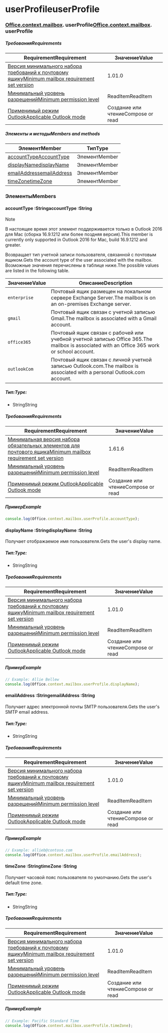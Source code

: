
# <a name="userprofile"></a><span data-ttu-id="c4dab-101">userProfile</span><span class="sxs-lookup"><span data-stu-id="c4dab-101">userProfile</span></span>

### <span data-ttu-id="c4dab-p101">[Office](Office.md)[.context](Office.context.md)[.mailbox](Office.context.mailbox.md). userProfile</span><span class="sxs-lookup"><span data-stu-id="c4dab-p101">[Office](Office.md)[.context](Office.context.md)[.mailbox](Office.context.mailbox.md). userProfile</span></span>

##### <a name="requirements"></a><span data-ttu-id="c4dab-104">Требования</span><span class="sxs-lookup"><span data-stu-id="c4dab-104">Requirements</span></span>

|<span data-ttu-id="c4dab-105">Requirement</span><span class="sxs-lookup"><span data-stu-id="c4dab-105">Requirement</span></span>| <span data-ttu-id="c4dab-106">Значение</span><span class="sxs-lookup"><span data-stu-id="c4dab-106">Value</span></span>|
|---|---|
|[<span data-ttu-id="c4dab-107">Версия минимального набора требований к почтовому ящику</span><span class="sxs-lookup"><span data-stu-id="c4dab-107">Minimum mailbox requirement set version</span></span>](/office/dev/add-ins/reference/requirement-sets/outlook-api-requirement-sets)| <span data-ttu-id="c4dab-108">1.0</span><span class="sxs-lookup"><span data-stu-id="c4dab-108">1.0</span></span>|
|[<span data-ttu-id="c4dab-109">Минимальный уровень разрешений</span><span class="sxs-lookup"><span data-stu-id="c4dab-109">Minimum permission level</span></span>](https://docs.microsoft.com/outlook/add-ins/understanding-outlook-add-in-permissions)| <span data-ttu-id="c4dab-110">ReadItem</span><span class="sxs-lookup"><span data-stu-id="c4dab-110">ReadItem</span></span>|
|[<span data-ttu-id="c4dab-111">Применимый режим Outlook</span><span class="sxs-lookup"><span data-stu-id="c4dab-111">Applicable Outlook mode</span></span>](https://docs.microsoft.com/outlook/add-ins/#extension-points)| <span data-ttu-id="c4dab-112">Создание или чтение</span><span class="sxs-lookup"><span data-stu-id="c4dab-112">Compose or read</span></span>|

##### <a name="members-and-methods"></a><span data-ttu-id="c4dab-113">Элементы и методы</span><span class="sxs-lookup"><span data-stu-id="c4dab-113">Members and methods</span></span>

| <span data-ttu-id="c4dab-114">Элемент</span><span class="sxs-lookup"><span data-stu-id="c4dab-114">Member</span></span> | <span data-ttu-id="c4dab-115">Тип</span><span class="sxs-lookup"><span data-stu-id="c4dab-115">Type</span></span> |
|--------|------|
| [<span data-ttu-id="c4dab-116">accountType</span><span class="sxs-lookup"><span data-stu-id="c4dab-116">AccountType</span></span>](#accounttype-string) | <span data-ttu-id="c4dab-117">Элемент</span><span class="sxs-lookup"><span data-stu-id="c4dab-117">Member</span></span> |
| [<span data-ttu-id="c4dab-118">displayName</span><span class="sxs-lookup"><span data-stu-id="c4dab-118">displayName</span></span>](#displayname-string) | <span data-ttu-id="c4dab-119">Элемент</span><span class="sxs-lookup"><span data-stu-id="c4dab-119">Member</span></span> |
| [<span data-ttu-id="c4dab-120">emailAddress</span><span class="sxs-lookup"><span data-stu-id="c4dab-120">emailAddress</span></span>](#emailaddress-string) | <span data-ttu-id="c4dab-121">Элемент</span><span class="sxs-lookup"><span data-stu-id="c4dab-121">Member</span></span> |
| [<span data-ttu-id="c4dab-122">timeZone</span><span class="sxs-lookup"><span data-stu-id="c4dab-122">timeZone</span></span>](#timezone-string) | <span data-ttu-id="c4dab-123">Элемент</span><span class="sxs-lookup"><span data-stu-id="c4dab-123">Member</span></span> |

### <a name="members"></a><span data-ttu-id="c4dab-124">Элементы</span><span class="sxs-lookup"><span data-stu-id="c4dab-124">Members</span></span>

####  <a name="accounttype-string"></a><span data-ttu-id="c4dab-125">accountType :String</span><span class="sxs-lookup"><span data-stu-id="c4dab-125">accountType :String</span></span>

> [!NOTE]
> <span data-ttu-id="c4dab-126">В настоящее время этот элемент поддерживается только в Outlook 2016 для Mac (сборка 16.9.1212 или более поздняя версия).</span><span class="sxs-lookup"><span data-stu-id="c4dab-126">This member is currently only supported in Outlook 2016 for Mac, build 16.9.1212 and greater.</span></span>

<span data-ttu-id="c4dab-127">Возвращает тип учетной записи пользователя, связанной с почтовым ящиком.</span><span class="sxs-lookup"><span data-stu-id="c4dab-127">Gets the account type of the user associated with the mailbox.</span></span> <span data-ttu-id="c4dab-128">Возможные значения перечислены в таблице ниже.</span><span class="sxs-lookup"><span data-stu-id="c4dab-128">The possible values are listed in the following table.</span></span>

| <span data-ttu-id="c4dab-129">Значение</span><span class="sxs-lookup"><span data-stu-id="c4dab-129">Value</span></span> | <span data-ttu-id="c4dab-130">Описание</span><span class="sxs-lookup"><span data-stu-id="c4dab-130">Description</span></span> |
|-------|-------------|
| `enterprise` | <span data-ttu-id="c4dab-131">Почтовый ящик размещен на локальном сервере Exchange Server.</span><span class="sxs-lookup"><span data-stu-id="c4dab-131">The mailbox is on an on-premises Exchange server.</span></span> |
| `gmail` | <span data-ttu-id="c4dab-132">Почтовый ящик связан с учетной записью Gmail.</span><span class="sxs-lookup"><span data-stu-id="c4dab-132">The mailbox is associated with a Gmail account.</span></span> |
| `office365` | <span data-ttu-id="c4dab-133">Почтовый ящик связан с рабочей или учебной учетной записью Office 365.</span><span class="sxs-lookup"><span data-stu-id="c4dab-133">The mailbox is associated with an Office 365 work or school account.</span></span> |
| `outlookCom` | <span data-ttu-id="c4dab-134">Почтовый ящик связан с личной учетной записью Outlook.com.</span><span class="sxs-lookup"><span data-stu-id="c4dab-134">The mailbox is associated with a personal Outlook.com account.</span></span> |

##### <a name="type"></a><span data-ttu-id="c4dab-135">Тип:</span><span class="sxs-lookup"><span data-stu-id="c4dab-135">Type:</span></span>

*   <span data-ttu-id="c4dab-136">String</span><span class="sxs-lookup"><span data-stu-id="c4dab-136">String</span></span>

##### <a name="requirements"></a><span data-ttu-id="c4dab-137">Требования</span><span class="sxs-lookup"><span data-stu-id="c4dab-137">Requirements</span></span>

|<span data-ttu-id="c4dab-138">Requirement</span><span class="sxs-lookup"><span data-stu-id="c4dab-138">Requirement</span></span>| <span data-ttu-id="c4dab-139">Значение</span><span class="sxs-lookup"><span data-stu-id="c4dab-139">Value</span></span>|
|---|---|
|[<span data-ttu-id="c4dab-140">Минимальная версия набора обязательных элементов для почтового ящика</span><span class="sxs-lookup"><span data-stu-id="c4dab-140">Minimum mailbox requirement set version</span></span>](/office/dev/add-ins/reference/requirement-sets/outlook-api-requirement-sets)| <span data-ttu-id="c4dab-141">1.6</span><span class="sxs-lookup"><span data-stu-id="c4dab-141">1.6</span></span> |
|[<span data-ttu-id="c4dab-142">Минимальный уровень разрешений</span><span class="sxs-lookup"><span data-stu-id="c4dab-142">Minimum permission level</span></span>](https://docs.microsoft.com/outlook/add-ins/understanding-outlook-add-in-permissions)| <span data-ttu-id="c4dab-143">ReadItem</span><span class="sxs-lookup"><span data-stu-id="c4dab-143">ReadItem</span></span>|
|[<span data-ttu-id="c4dab-144">Применимый режим Outlook</span><span class="sxs-lookup"><span data-stu-id="c4dab-144">Applicable Outlook mode</span></span>](https://docs.microsoft.com/outlook/add-ins/#extension-points)| <span data-ttu-id="c4dab-145">Создание или чтение</span><span class="sxs-lookup"><span data-stu-id="c4dab-145">Compose or read</span></span>|

##### <a name="example"></a><span data-ttu-id="c4dab-146">Пример</span><span class="sxs-lookup"><span data-stu-id="c4dab-146">Example</span></span>

```js
console.log(Office.context.mailbox.userProfile.accountType);
```

####  <a name="displayname-string"></a><span data-ttu-id="c4dab-147">displayName :String</span><span class="sxs-lookup"><span data-stu-id="c4dab-147">displayName :String</span></span>

<span data-ttu-id="c4dab-148">Получает отображаемое имя пользователя.</span><span class="sxs-lookup"><span data-stu-id="c4dab-148">Gets the user's display name.</span></span>

##### <a name="type"></a><span data-ttu-id="c4dab-149">Тип:</span><span class="sxs-lookup"><span data-stu-id="c4dab-149">Type:</span></span>

*   <span data-ttu-id="c4dab-150">String</span><span class="sxs-lookup"><span data-stu-id="c4dab-150">String</span></span>

##### <a name="requirements"></a><span data-ttu-id="c4dab-151">Требования</span><span class="sxs-lookup"><span data-stu-id="c4dab-151">Requirements</span></span>

|<span data-ttu-id="c4dab-152">Requirement</span><span class="sxs-lookup"><span data-stu-id="c4dab-152">Requirement</span></span>| <span data-ttu-id="c4dab-153">Значение</span><span class="sxs-lookup"><span data-stu-id="c4dab-153">Value</span></span>|
|---|---|
|[<span data-ttu-id="c4dab-154">Версия минимального набора требований к почтовому ящику</span><span class="sxs-lookup"><span data-stu-id="c4dab-154">Minimum mailbox requirement set version</span></span>](/office/dev/add-ins/reference/requirement-sets/outlook-api-requirement-sets)| <span data-ttu-id="c4dab-155">1.0</span><span class="sxs-lookup"><span data-stu-id="c4dab-155">1.0</span></span>|
|[<span data-ttu-id="c4dab-156">Минимальный уровень разрешений</span><span class="sxs-lookup"><span data-stu-id="c4dab-156">Minimum permission level</span></span>](https://docs.microsoft.com/outlook/add-ins/understanding-outlook-add-in-permissions)| <span data-ttu-id="c4dab-157">ReadItem</span><span class="sxs-lookup"><span data-stu-id="c4dab-157">ReadItem</span></span>|
|[<span data-ttu-id="c4dab-158">Применимый режим Outlook</span><span class="sxs-lookup"><span data-stu-id="c4dab-158">Applicable Outlook mode</span></span>](https://docs.microsoft.com/outlook/add-ins/#extension-points)| <span data-ttu-id="c4dab-159">Создание или чтение</span><span class="sxs-lookup"><span data-stu-id="c4dab-159">Compose or read</span></span>|

##### <a name="example"></a><span data-ttu-id="c4dab-160">Пример</span><span class="sxs-lookup"><span data-stu-id="c4dab-160">Example</span></span>

```js
// Example: Allie Bellew
console.log(Office.context.mailbox.userProfile.displayName);
```

####  <a name="emailaddress-string"></a><span data-ttu-id="c4dab-161">emailAddress :String</span><span class="sxs-lookup"><span data-stu-id="c4dab-161">emailAddress :String</span></span>

<span data-ttu-id="c4dab-162">Получает адрес электронной почты SMTP пользователя.</span><span class="sxs-lookup"><span data-stu-id="c4dab-162">Gets the user's SMTP email address.</span></span>

##### <a name="type"></a><span data-ttu-id="c4dab-163">Тип:</span><span class="sxs-lookup"><span data-stu-id="c4dab-163">Type:</span></span>

*   <span data-ttu-id="c4dab-164">String</span><span class="sxs-lookup"><span data-stu-id="c4dab-164">String</span></span>

##### <a name="requirements"></a><span data-ttu-id="c4dab-165">Требования</span><span class="sxs-lookup"><span data-stu-id="c4dab-165">Requirements</span></span>

|<span data-ttu-id="c4dab-166">Requirement</span><span class="sxs-lookup"><span data-stu-id="c4dab-166">Requirement</span></span>| <span data-ttu-id="c4dab-167">Значение</span><span class="sxs-lookup"><span data-stu-id="c4dab-167">Value</span></span>|
|---|---|
|[<span data-ttu-id="c4dab-168">Версия минимального набора требований к почтовому ящику</span><span class="sxs-lookup"><span data-stu-id="c4dab-168">Minimum mailbox requirement set version</span></span>](/office/dev/add-ins/reference/requirement-sets/outlook-api-requirement-sets)| <span data-ttu-id="c4dab-169">1.0</span><span class="sxs-lookup"><span data-stu-id="c4dab-169">1.0</span></span>|
|[<span data-ttu-id="c4dab-170">Минимальный уровень разрешений</span><span class="sxs-lookup"><span data-stu-id="c4dab-170">Minimum permission level</span></span>](https://docs.microsoft.com/outlook/add-ins/understanding-outlook-add-in-permissions)| <span data-ttu-id="c4dab-171">ReadItem</span><span class="sxs-lookup"><span data-stu-id="c4dab-171">ReadItem</span></span>|
|[<span data-ttu-id="c4dab-172">Применимый режим Outlook</span><span class="sxs-lookup"><span data-stu-id="c4dab-172">Applicable Outlook mode</span></span>](https://docs.microsoft.com/outlook/add-ins/#extension-points)| <span data-ttu-id="c4dab-173">Создание или чтение</span><span class="sxs-lookup"><span data-stu-id="c4dab-173">Compose or read</span></span>|

##### <a name="example"></a><span data-ttu-id="c4dab-174">Пример</span><span class="sxs-lookup"><span data-stu-id="c4dab-174">Example</span></span>

```js
// Example: allieb@contoso.com
console.log(Office.context.mailbox.userProfile.emailAddress);
```

####  <a name="timezone-string"></a><span data-ttu-id="c4dab-175">timeZone :String</span><span class="sxs-lookup"><span data-stu-id="c4dab-175">timeZone :String</span></span>

<span data-ttu-id="c4dab-176">Получает часовой пояс пользователя по умолчанию.</span><span class="sxs-lookup"><span data-stu-id="c4dab-176">Gets the user's default time zone.</span></span>

##### <a name="type"></a><span data-ttu-id="c4dab-177">Тип:</span><span class="sxs-lookup"><span data-stu-id="c4dab-177">Type:</span></span>

*   <span data-ttu-id="c4dab-178">String</span><span class="sxs-lookup"><span data-stu-id="c4dab-178">String</span></span>

##### <a name="requirements"></a><span data-ttu-id="c4dab-179">Требования</span><span class="sxs-lookup"><span data-stu-id="c4dab-179">Requirements</span></span>

|<span data-ttu-id="c4dab-180">Requirement</span><span class="sxs-lookup"><span data-stu-id="c4dab-180">Requirement</span></span>| <span data-ttu-id="c4dab-181">Значение</span><span class="sxs-lookup"><span data-stu-id="c4dab-181">Value</span></span>|
|---|---|
|[<span data-ttu-id="c4dab-182">Версия минимального набора требований к почтовому ящику</span><span class="sxs-lookup"><span data-stu-id="c4dab-182">Minimum mailbox requirement set version</span></span>](/office/dev/add-ins/reference/requirement-sets/outlook-api-requirement-sets)| <span data-ttu-id="c4dab-183">1.0</span><span class="sxs-lookup"><span data-stu-id="c4dab-183">1.0</span></span>|
|[<span data-ttu-id="c4dab-184">Минимальный уровень разрешений</span><span class="sxs-lookup"><span data-stu-id="c4dab-184">Minimum permission level</span></span>](https://docs.microsoft.com/outlook/add-ins/understanding-outlook-add-in-permissions)| <span data-ttu-id="c4dab-185">ReadItem</span><span class="sxs-lookup"><span data-stu-id="c4dab-185">ReadItem</span></span>|
|[<span data-ttu-id="c4dab-186">Применимый режим Outlook</span><span class="sxs-lookup"><span data-stu-id="c4dab-186">Applicable Outlook mode</span></span>](https://docs.microsoft.com/outlook/add-ins/#extension-points)| <span data-ttu-id="c4dab-187">Создание или чтение</span><span class="sxs-lookup"><span data-stu-id="c4dab-187">Compose or read</span></span>|

##### <a name="example"></a><span data-ttu-id="c4dab-188">Пример</span><span class="sxs-lookup"><span data-stu-id="c4dab-188">Example</span></span>

```js
// Example: Pacific Standard Time
console.log(Office.context.mailbox.userProfile.timeZone);
```